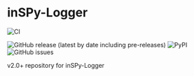 # inSPy-Logger
![CI](https://github.com/Inspyre-Softworks/inSPy-Logger/workflows/CI/badge.svg?branch=tayjaybabee-ci-integration) 


![GitHub release (latest by date including pre-releases)](https://img.shields.io/github/v/release/Inspyre-Softworks/inSPy-Logger?color=9cf&include_prereleases&label=Pre-Release&logo=pypi&logoColor=white&style=for-the-badge) ![PyPI](https://img.shields.io/pypi/v/inspy-logger?color=9cf&label=Latest&logo=pypi&logoColor=white&style=for-the-badge) ![GitHub issues](https://img.shields.io/github/issues/Inspyre-Softworks/inSPy-Logger?color=9cf&logo=github&logoColor=9cf&style=for-the-badge)

v2.0+ repository for inSPy-Logger
